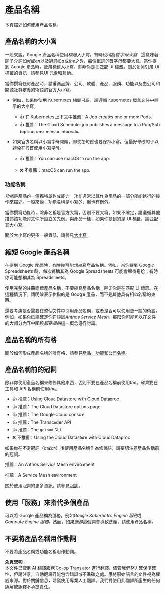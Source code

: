 <!--
CO_OP_TRANSLATOR_METADATA:
{
  "original_hash": "f0d36b440e10938d40eed2a75c3c1d42",
  "translation_date": "2025-08-19T15:38:54+00:00",
  "source_file": "key-resources/product-names.md",
  "language_code": "tw"
}
-->
# 產品名稱

本頁描述如何使用產品名稱。

## 產品名稱的大小寫

一般來說，Google 產品名稱使用*標題大小寫*，有時也稱為*首字母大寫*，這意味著除了介詞如*of*或*on*以及冠詞如*a*或*the*之外，每個單詞的首字母都要大寫。當你提到 Google 產品時，使用標題大小寫，除非你是在匹配 UI 標籤。關於如何引用 UI 標籤的資訊，請參見[UI 元素和互動](https://developers.google.com/style/ui-elements)。

當你撰寫任何產品時，請遵循品牌、公司、軟體、產品、服務、功能以及由公司和開源社群定義的術語的官方大小寫。

- 例如，如果你使用 Kubernetes 相關術語，請遵循 Kubernetes [概念文件](https://kubernetes.io/docs/concepts/)中顯示的大小寫。

  - 👍 在 Kubernetes 上下文中推薦：A Job creates one or more Pods.
  - 👍 推薦：The Cloud Scheduler job publishes a message to a Pub/Sub topic at one-minute intervals.

- 如果官方名稱以小寫字母開頭，即使在句首也要保持小寫。但最好修改句子以避免在句首使用小寫字母。

  - 👍 推薦：You can use macOS to run the app.

  - ❌ 不推薦：macOS can run the app.

### 功能名稱

*功能*是產品的一個獨特屬性或能力。功能通常以其作為產品的一部分所能執行的操作來描述。一般來說，功能名稱是小寫的，但也有例外。

當你撰寫功能時，除非名稱是官方大寫，否則不要大寫。如果不確定，請遵循其他描述該功能的文件所設立的先例。與產品一樣，如果你提到的是 UI 標籤，請匹配其大小寫。

關於大小寫的更多一般資訊，請參見[大小寫](https://developers.google.com/style/capitalization)。

## 縮短 Google 產品名稱

在提到 Google 產品時，有時你可能想縮寫產品名稱。例如，當你提到 Google Spreadsheets 時，每次都稱其為 Google Spreadsheets 可能會顯得尷尬；有時你可能想稱其為 Spreadsheets。

使用完整的註冊商標產品名稱。不要縮寫產品名稱，除非你是在匹配 UI 標籤。在這種情況下，請明確表示你指的是 Google 產品，而不是其他具有相似名稱的東西。

還要考慮是否需要在整個文件中引用產品名稱，或者是否可以使用更一般的術語。例如，如果你已經確定你在談論*Anthos Service Mesh*，那麼你可能可以在文件的大部分內容中圍繞*服務網格*這一概念進行討論。

## 產品名稱的所有格

關於如何形成產品名稱的所有格，請參見[產品、功能和公司名稱](https://developers.google.com/style/possessives#product,-feature,-and-company-names)。

## 產品名稱前的冠詞

除非你使用產品名稱來修飾其他東西，否則不要在產品名稱前使用*the*。*確實*要在工具和 API 名稱前使用*the*。

- 👍 推薦：Using Cloud Datastore with Cloud Dataproc
- 👍 推薦：The Cloud Datastore options page
- 👍 推薦：The Google Cloud console
- 👍 推薦：The Transcoder API
- 👍 推薦：The `gcloud` CLI
- ❌ 不推薦：Using the Cloud Datastore with Cloud Dataproc

如果你在不定冠詞（*a*或*an*）後使用產品名稱作為修飾語，請密切注意產品名稱前的冠詞。

推薦：An Anthos Service Mesh environment

推薦：A Service Mesh environment

關於使用冠詞的更多資訊，請參見[冠詞](https://developers.google.com/style/articles)。

## 使用「服務」來指代多個產品

可以將 Google 產品稱為服務，例如*Google Kubernetes Engine 服務*或*Compute Engine 服務*。然而，如果*服務*這個詞會導致歧義，請使用產品名稱。

## 不要將產品名稱用作動詞

不要將產品名稱或功能名稱用作動詞。

**免責聲明**：  
本文件已使用 AI 翻譯服務 [Co-op Translator](https://github.com/Azure/co-op-translator) 進行翻譯。儘管我們努力確保準確性，但請注意，自動翻譯可能包含錯誤或不準確之處。應將原始語言的文件視為權威來源。對於關鍵信息，建議使用專業人工翻譯。我們對使用此翻譯所產生的任何誤解或誤釋不承擔責任。